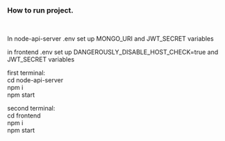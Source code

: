 <h3>How to run project.</h3><br />

In node-api-server .env set up MONGO_URI and JWT_SECRET variables <br />

in frontend .env set up DANGEROUSLY_DISABLE_HOST_CHECK=true and JWT_SECRET variables <br />

first terminal: <br />
cd node-api-server <br />
npm i <br />
npm start <br />

second terminal: <br />
cd frontend <br />
npm i <br />
npm start <br />
